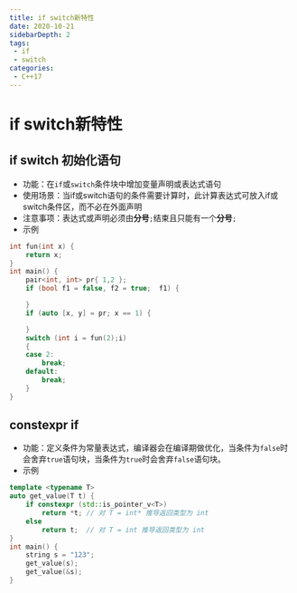 ```yaml
---
title: if switch新特性
date: 2020-10-21
sidebarDepth: 2
tags:
 - if
 - switch
categories:
 - C++17
---
```

# if switch新特性

## if switch 初始化语句
- 功能：在`if`或`switch`条件块中增加变量声明或表达式语句
- 使用场景：当if或switch语句的条件需要计算时，此计算表达式可放入if或switch条件区，而不必在外面声明
- 注意事项：表达式或声明必须由**分号**`;`结束且只能有一个**分号**`;`
- 示例
```c++
int fun(int x) {
    return x;
}
int main() {
    pair<int, int> pr{ 1,2 };
    if (bool f1 = false, f2 = true;  f1) {

    }
    if (auto [x, y] = pr; x == 1) {

    }
    switch (int i = fun(2);i)
    {
    case 2:
        break;
    default:
        break;
    }
}
```
## constexpr if
- 功能：定义条件为常量表达式，编译器会在编译期做优化，当条件为`false`时会舍弃`true`语句块，当条件为`true`时会舍弃`false`语句块。
- 示例
```c++
template <typename T>
auto get_value(T t) {
    if constexpr (std::is_pointer_v<T>)
        return *t; // 对 T = int* 推导返回类型为 int
    else
        return t;  // 对 T = int 推导返回类型为 int
}
int main() {
    string s = "123";
    get_value(s);
    get_value(&s);
}
```